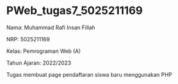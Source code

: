 # PWeb_tugas7_5025211169
Nama: Muhammad Rafi Insan Fillah

NRP: 5025211169

Kelas: Pemrograman Web (A)

Tahun Ajaran: 2022/2023

Tugas membuat page pendaftaran siswa baru menggunakan PHP
